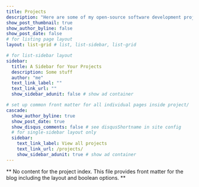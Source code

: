 ```yaml
---
title: Projects
description: "Here are some of my open-source software development projects. My two areas of focus currently are meta-packages to help educators produce R content, and implementation of complex association mining methods."
show_post_thumbnail: true
show_author_byline: false
show_post_date: false
# for listing page layout
layout: list-grid # list, list-sidebar, list-grid

# for list-sidebar layout
sidebar: 
  title: A Sidebar for Your Projects
  description: Some stuff
  author: "me"
  text_link_label: ""
  text_link_url: ""
  show_sidebar_adunit: false # show ad container

# set up common front matter for all individual pages inside project/
cascade:    
  show_author_byline: true
  show_post_date: true
  show_disqus_comments: false # see disqusShortname in site config
  # for single-sidebar layout only
  sidebar:
    text_link_label: View all projects
    text_link_url: /projects/
    show_sidebar_adunit: true # show ad container
---
```


** No content for the project index. This file provides front matter for the blog including the layout and boolean options. **